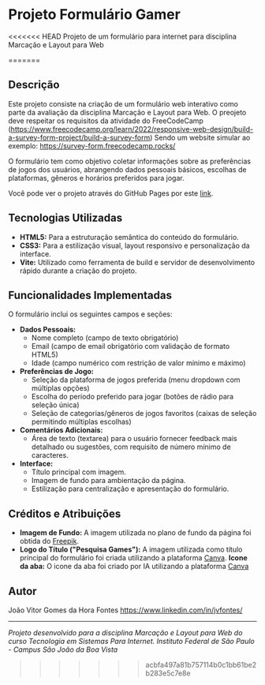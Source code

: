 # Projeto Formulário Gamer

<<<<<<< HEAD
Projeto de um formulário para internet para disciplina Marcação e Layout para Web

=======
## Descrição

Este projeto consiste na criação de um formulário web interativo como parte da avaliação da disciplina Marcação e Layout para Web. O preojeto deve respeitar os requisitos da atividade do FreeCodeCamp (https://www.freecodecamp.org/learn/2022/responsive-web-design/build-a-survey-form-project/build-a-survey-form) Sendo um website simular ao exemplo: https://survey-form.freecodecamp.rocks/

O formulário tem como objetivo coletar informações sobre as preferências de jogos dos usuários, abrangendo dados pessoais básicos, escolhas de plataformas, gêneros e horários preferidos para jogar.

Você pode ver o projeto através do GitHub Pages por este [link](https://jvgfons.github.io/TSI-Formulario/).


## Tecnologias Utilizadas

* **HTML5:** Para a estruturação semântica do conteúdo do formulário.
* **CSS3:** Para a estilização visual, layout responsivo e personalização da interface.
* **Vite:** Utilizado como ferramenta de build e servidor de desenvolvimento rápido durante a criação do projeto.

## Funcionalidades Implementadas

O formulário inclui os seguintes campos e seções:

* **Dados Pessoais:**
    * Nome completo (campo de texto obrigatório)
    * Email (campo de email obrigatório com validação de formato HTML5)
    * Idade (campo numérico com restrição de valor mínimo e máximo)
* **Preferências de Jogo:**
    * Seleção da plataforma de jogos preferida (menu dropdown com múltiplas opções)
    * Escolha do período preferido para jogar (botões de rádio para seleção única)
    * Seleção de categorias/gêneros de jogos favoritos (caixas de seleção permitindo múltiplas escolhas)
* **Comentários Adicionais:**
    * Área de texto (textarea) para o usuário fornecer feedback mais detalhado ou sugestões, com requisito de número mínimo de caracteres.
* **Interface:**
    * Título principal com imagem.
    * Imagem de fundo para ambientação da página.
    * Estilização para centralização e apresentação do formulário.


## Créditos e Atribuições

* **Imagem de Fundo:** A imagem utilizada no plano de fundo da página foi obtida do [Freepik](https://www.freepik.com).
* **Logo do Título ("Pesquisa Games"):** A imagem utilizada como título principal do formulário foi criada utilizando a plataforma [Canva](https://www.canva.com).
**Icone da aba:** O icone da aba foi criado por IA utilizando a plataforma [Canva](https://www.canva.com)

## Autor

João Vitor Gomes da Hora Fontes
https://www.linkedin.com/in/jvfontes/


---

*Projeto desenvolvido para a disciplina Marcação e Layout para Web do curso Tecnologia em Sistemas Para Internet. Instituto Federal de São Paulo - Campus São João da Boa Vista*
>>>>>>> acbfa497a81b757114b0c1bb61be2b283e5c7e8e
